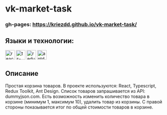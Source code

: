 # vk-market-task

### gh-pages: https://kriezdd.github.io/vk-market-task/

## Языки и технологии:
<p>
   <img src="https://upload.wikimedia.org/wikipedia/commons/4/47/React.svg" alt="react-logo" width="30"/>
   <img src="https://upload.wikimedia.org/wikipedia/commons/4/4c/Typescript_logo_2020.svg" alt="ts-logo" width="30"/>
   <img src="https://media.licdn.com/dms/image/D4E12AQFGtCLzryEsvQ/article-cover_image-shrink_720_1280/0/1683961037831?e=2147483647&v=beta&t=ZCCnGgCZCv_v08kv8-JhZ0gnYdyq6aOi3NOBT8HEgDY" alt="redux-toolkit" width="30"/>
   <img src="https://static-00.iconduck.com/assets.00/ant-design-icon-512x512-xbdsnx83.png" alt="antd" width="30"/>
</p>

## Описание
Простая корзина товаров. В проекте используются: React, Typescript, Redux Toolkit, Ant Design. Список товаров запрашивается из API: dummyjson.com.
Есть возможность изменить количество товара в корзине (минимум 1, максимум 10), удалить товар из корзины. С правой стороны показывается итог по общей стоимости товаров в корзине.
